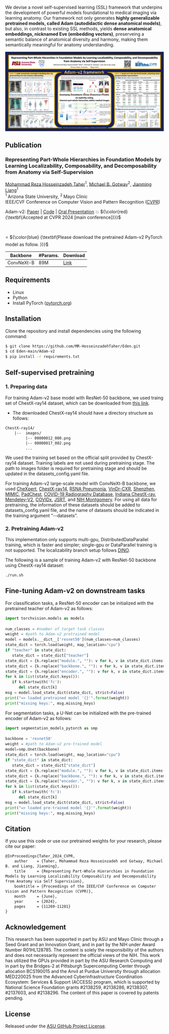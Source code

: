 We devise a novel self-supervised learning (SSL) framework that underpins the development of powerful models foundational to medical imaging via learning anatomy. Our framework not only generates **highly generalizable pretrained models, called Adam (autodidactic
dense anatomical models)**, but also, in contrast to existing SSL methods, yields **dense anatomical embeddings, nicknamed Eve (embedding vectors)**, preserveing a semantic balance of anatomical diversity and harmony, making them semantically meaningful for anatomy understanding.

<p align="center"><img src="images/Adam_Eve_v2.png" /></p>

## Publication

### Representing Part-Whole Hierarchies in Foundation Models by Learning Localizability, Composability, and Decomposability from Anatomy via Self-Supervision

[Mohammad Reza Hosseinzadeh Taher](https://github.com/MR-HosseinzadehTaher)<sup>1</sup>, [Michael B. Gotway](https://www.mayoclinic.org/biographies/gotway-michael-b-m-d/bio-20055566)<sup>2</sup>, [Jianming Liang](https://chs.asu.edu/jianming-liang)<sup>1</sup><br/>
<sup>1 </sup>Arizona State University, <sup>2 </sup>Mayo Clinic <br/>
IEEE/CVF Conference on Computer Vision and Pattern Recognition ([CVPR](https://cvpr.thecvf.com/))

Adam-v2: [Paper](https://arxiv.org/pdf/2404.15672) | [Code](https://github.com/MR-HosseinzadehTaher/Eden/tree/main/Adam-v2) | [Oral Presentation]()
:boom: ${\color{red} {\textbf{Accepted at CVPR 2024 [main conference]}}}$

<br/>

:star: ${\color{blue} {\textbf{Please download the pretrained Adam-v2 PyTorch model as follow. }}}$


| Backbone | #Params. | Download |
|  ----  | ----  |  ----  |
| ConvNeXt-B | 89M | [Link](https://) |

## Requirements
+ Linux
+ Python
+ Install PyTorch ([pytorch.org](http://pytorch.org))


## Installation
Clone the repository and install dependencies using the following command:
```bash
$ git clone https://github.com/MR-HosseinzadehTaher/Eden.git
$ cd Eden-main/Adam-v2
$ pip install -r requirements.txt
```

## Self-supervised pretraining
### 1. Preparing data
For training Adam-v2 base model with ResNet-50 backbone, we used traing set of ChestX-ray14 dataset, which can be downloaded from [this link](https://nihcc.app.box.com/v/ChestXray-NIHCC).

- The downloaded ChestX-ray14 should have a directory structure as follows:
```
ChestX-ray14/
    |--  images/ 
         |-- 00000012_000.png
         |-- 00000017_002.png
         ... 
```
We used the training set based on the official split provided by ChestX-ray14 dataset. Training labels are not used during pretraining stage. The path to images folder is required for pretraining stage and should be updated in the datasets_config.yaml file.

For training Adam-v2 large-scale model with ConvNeXt-B backbone, we used  [CheXpert](https://stanfordmlgroup.github.io/competitions/chexpert/), [ChestX-ray14](https://nihcc.app.box.com/v/ChestXray-NIHCC), [RSNA Pneumonia](https://www.kaggle.com/c/rsna-pneumonia-detection-challenge),  [VinDr-CXR](https://vindr.ai/datasets/cxr), [Shenzhen](https://lhncbc.nlm.nih.gov/LHC-downloads/downloads.html#tuberculosis-image-data-sets), [MIMIC](https://physionet.org/content/mimic-cxr/2.0.0/), [PadChest](), [COVID-19 Radiography Database](), [Indiana ChestX-ray](), [Mendeley-V2](), [COVIDx](), [JSRT](), and [NIH Montgomery](). For using all data for pretraining, the information of these datasets should be added to datasets_config.yaml file, and the name of datasets should be indicated in the training argument "--datasets".

### 2. Pretraining Adam-v2
This implementation only supports multi-gpu, DistributedDataParallel training, which is faster and simpler; single-gpu or DataParallel training is not supported. The localizability branch setup follows [DINO](https://github.com/facebookresearch/dino). 

The following is a sample of training Adam-v2 with ResNet-50 backbone using ChestX-ray14 dataset:

```bash
./run.sh
```

## Fine-tuning Adam-v2 on downstream tasks
For classification tasks, a ResNet-50 encoder can be initialized with the pretrained teacher of Adam-v2 as follows:
```python
import torchvision.models as models

num_classes = #number of target task classes
weight = #path to Adam-v2 pretrained model
model = models.__dict__['resnet50'](num_classes=num_classes)
state_dict = torch.load(weight, map_location="cpu")
if "teacher" in state_dict:
   state_dict = state_dict["teacher"]
state_dict = {k.replace("module.", ""): v for k, v in state_dict.items()}
state_dict = {k.replace("backbone.", ""): v for k, v in state_dict.items()}
state_dict = {k.replace("encoder.", ""): v for k, v in state_dict.items()}
for k in list(state_dict.keys()):
   if k.startswith('fc'):
      del state_dict[k]
msg = model.load_state_dict(state_dict, strict=False)
print("=> loaded pretrained model '{}'".format(weight))
print("missing keys:", msg.missing_keys)
```

For segmentation tasks, a U-Net can be initialized with the pre-trained encoder of Adam-v2 as follows:
```python
import segmentation_models_pytorch as smp

backbone = 'resnet50'
weight = #path to Adam-v2 pre-trained model
model=smp.Unet(backbone)
state_dict = torch.load(weight, map_location="cpu")
if "state_dict" in state_dict:
   state_dict = state_dict["state_dict"]
state_dict = {k.replace("module.", ""): v for k, v in state_dict.items()}
state_dict = {k.replace("backbone.", ""): v for k, v in state_dict.items()}
state_dict = {k.replace("encoder.", ""): v for k, v in state_dict.items()}
for k in list(state_dict.keys()):
   if k.startswith('fc'):
      del state_dict[k]
msg = model.load_state_dict(state_dict, strict=False)
print("=> loaded pre-trained model '{}'".format(weight))
print("missing keys:", msg.missing_keys)

```


## Citation
If you use this code or use our pretrained weights for your research, please cite our paper:
```
@InProceedings{Taher_2024_CVPR,
    author    = {Taher, Mohammad Reza Hosseinzadeh and Gotway, Michael B. and Liang, Jianming},
    title     = {Representing Part-Whole Hierarchies in Foundation Models by Learning Localizability Composability and Decomposability from Anatomy via Self Supervision},
    booktitle = {Proceedings of the IEEE/CVF Conference on Computer Vision and Pattern Recognition (CVPR)},
    month     = {June},
    year      = {2024},
    pages     = {11269-11281}
}
```
## Acknowledgement
This research has been supported in part by ASU and Mayo Clinic through a
Seed Grant and an Innovation Grant, and in part by the NIH under Award
Number R01HL128785. The content is solely the responsibility of the authors
and does not necessarily represent the official views of the NIH. This work has
utilized the GPUs provided in part by the ASU Research Computing and in
part by the Bridges-2 at Pittsburgh Supercomputing Center through allocation
BCS190015 and the Anvil at Purdue University through allocation MED220025
from the Advanced Cyberinfrastructure Coordination Ecosystem: Services &
Support (ACCESS) program, which is supported by National Science Foundation
grants #2138259, #2138286, #2138307, #2137603, and #2138296. The content
of this paper is covered by patents pending.

## License

Released under the [ASU GitHub Project License](./LICENSE).

